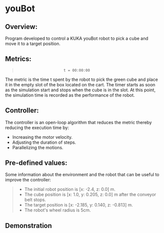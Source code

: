 # youBot

## Overview:
 
Program developed to control a KUKA youBot robot to pick a cube and move it to a target position.

## Metrics:
>                          t = 00:00:00

The metric is the time t spent by the robot to pick the green cube and place it in the empty slot of the box located on the cart. The timer starts as soon as the simulation start and stops when the cube is in the slot. At this point, the simulation time is recorded as the performance of the robot.

## Controller:

The controller is an open-loop algorithm that reduces the metric thereby reducing the execution time by:
* Increasing the motor velocity.
* Adjusting the duration of steps.
* Parallelizing the motions.

## Pre-defined values:

Some information about the environment and the robot that can be useful to improve the controller:

> * The initial robot position is [x: -2.4, z: 0.0] m. 
> * The cube position is [x: 1.0, y: 0.205, z: 0.0] m after the conveyor belt stops.
> * The target position is [x: -2.185, y: 0.140, z: -0.813] m.
> * The robot's wheel radius is 5cm.

## Demonstration